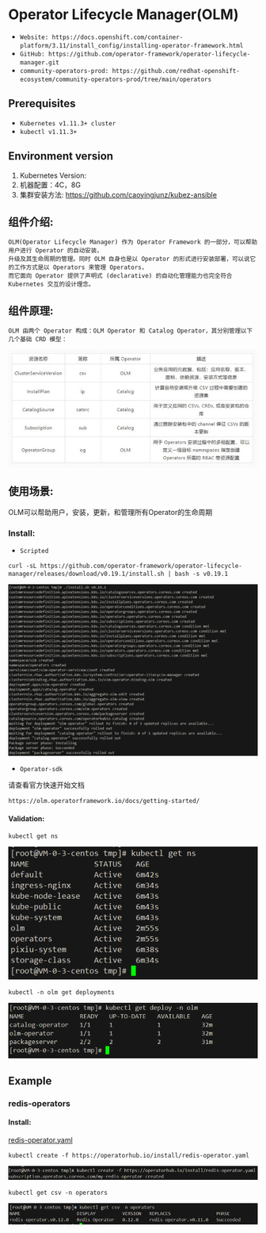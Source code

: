 # Operator Lifecycle Manager(OLM)

- `Website: https://docs.openshift.com/container-platform/3.11/install_config/installing-operator-framework.html`
- `GitHub: https://github.com/operator-framework/operator-lifecycle-manager.git`
- `community-operators-prod: https://github.com/redhat-openshift-ecosystem/community-operators-prod/tree/main/operators`

## Prerequisites
- `Kubernetes v1.11.3+ cluster`
- `kubectl v1.11.3+`

## Environment version
1. Kubernetes Version: 
2. 机器配置：4C，8G
3. 集群安装方法: https://github.com/caoyingjunz/kubez-ansible
## 组件介绍:
```text
OLM(Operator Lifecycle Manager) 作为 Operator Framework 的一部分，可以帮助用户进行 Operator 的自动安装，
升级及其生命周期的管理。同时 OLM 自身也是以 Operator 的形式进行安装部署，可以说它的工作方式是以 Operators 来管理 Operators，
而它面向 Operator 提供了声明式 (declarative) 的自动化管理能力也完全符合 Kubernetes 交互的设计理念。
```

## 组件原理:
```text
OLM 由两个 Operator 构成：OLM Operator 和 Catalog Operator，其分别管理以下几个基础 CRD 模型：
```
![img.png](img/1.jpg)

## 使用场景:
OLM可以帮助用户，安装，更新，和管理所有Operator的生命周期

### Install:
- `Scripted`
```text
curl -sL https://github.com/operator-framework/operator-lifecycle-manager/releases/download/v0.19.1/install.sh | bash -s v0.19.1
```
![img](img/install.png)

- `Operator-sdk`

请查看官方快速开始文档
```text
https://olm.operatorframework.io/docs/getting-started/
```

#### Validation:
```text
kubectl get ns
```
![img](img/ns.png)
```text
kubectl -n olm get deployments
```
![img](img/deploy.png)

## Example

### redis-operators

#### Install:

[redis-operator.yaml](yml/redis-operator.yaml)
```text
kubectl create -f https://operatorhub.io/install/redis-operator.yaml
```
![img](img/redis-operators.png)



```text
kubectl get csv -n operators
```
![img](img/csv.png)
